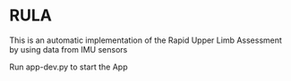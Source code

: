 # RULA
 This is an automatic implementation of the Rapid Upper Limb Assessment by using data from IMU sensors

Run app-dev.py to start the App

